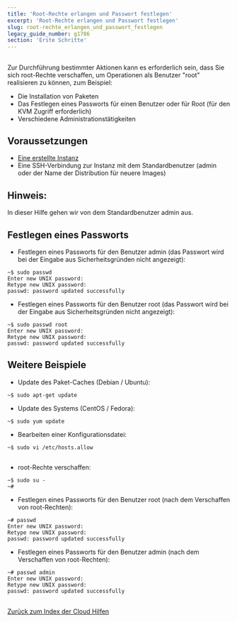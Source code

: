 ```yaml
---
title: 'Root-Rechte erlangen und Passwort festlegen'
excerpt: 'Root-Rechte erlangen und Passwort festlegen'
slug: root-rechte_erlangen_und_passwort_festlegen
legacy_guide_number: g1786
section: 'Erste Schritte'
---
```


## 
Zur Durchführung bestimmter Aktionen kann es erforderlich sein, dass Sie sich root-Rechte verschaffen, um Operationen als Benutzer "root" realisieren zu können, zum Beispiel:


- Die Installation von Paketen
- Das Festlegen eines Passworts für einen Benutzer oder für Root (für den KVM Zugriff erforderlich)
- Verschiedene Administrationstätigkeiten




## Voraussetzungen

- [Eine erstellte Instanz](https://www.ovh.de/public-cloud/)
- Eine SSH-Verbindung zur Instanz mit dem Standardbenutzer (admin oder der Name der Distribution für neuere Images)



## Hinweis:
In dieser Hilfe gehen wir von dem Standardbenutzer admin aus.


## Festlegen eines Passworts

- Festlegen eines Passworts für den Benutzer admin (das Passwort wird bei der Eingabe aus Sicherheitsgründen nicht angezeigt):

```
~$ sudo passwd
Enter new UNIX password:
Retype new UNIX password:
passwd: password updated successfully
```


- Festlegen eines Passworts für den Benutzer root (das Passwort wird bei der Eingabe aus Sicherheitsgründen nicht angezeigt):

```
~$ sudo passwd root
Enter new UNIX password:
Retype new UNIX password:
passwd: password updated successfully
```





## Weitere Beispiele

- Update des Paket-Caches (Debian / Ubuntu):

```
~$ sudo apt-get update
```


- Update des Systems (CentOS / Fedora):

```
~$ sudo yum update
```


- Bearbeiten einer Konfigurationsdatei:

```
~$ sudo vi /etc/hosts.allow
```





## 

- root-Rechte verschaffen:

```
~$ sudo su -
~#
```


- Festlegen eines Passworts für den Benutzer root (nach dem Verschaffen von root-Rechten):

```
~# passwd
Enter new UNIX password:
Retype new UNIX password:
passwd: password updated successfully
```


- Festlegen eines Passworts für den Benutzer admin (nach dem Verschaffen von root-Rechten):

```
~# passwd admin
Enter new UNIX password:
Retype new UNIX password:
passwd: password updated successfully
```




## 
[Zurück zum Index der Cloud Hilfen](https://docs.ovh.com/de/public-cloud/)

